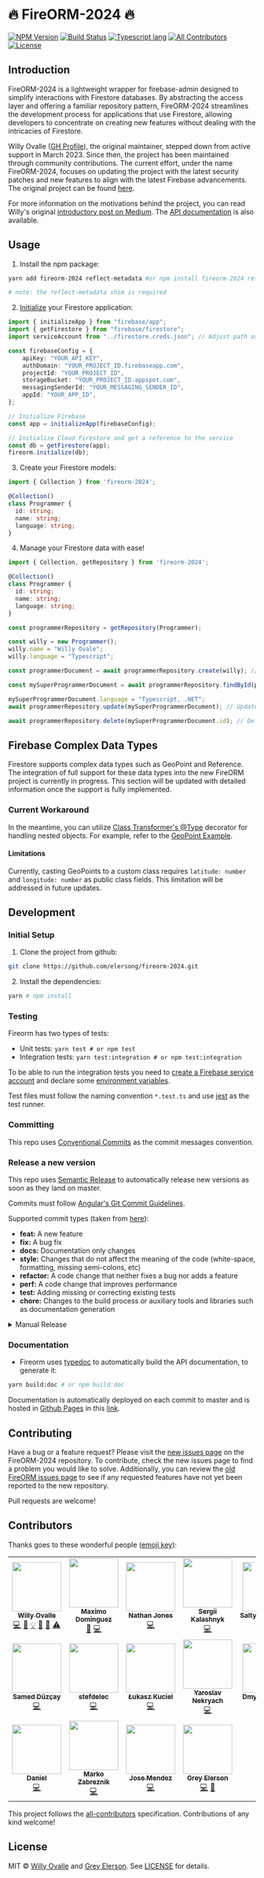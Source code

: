 # 🔥 FireORM-2024 🔥

[![NPM Version](https://img.shields.io/npm/v/fireorm-2024.svg?style=flat)](https://www.npmjs.com/package/fireorm-2024)
[![Build Status](https://github.com/elersong/fireorm-2024/actions/workflows/ci.yml/badge.svg)](https://github.com/elersong/fireorm-2024)
[![Typescript lang](https://img.shields.io/badge/Language-Typescript-lightskyblue.svg)](https://www.typescriptlang.org)
[![All Contributors](https://img.shields.io/badge/Contributors-18-coral?style=flat)](#contributors)
[![License](https://img.shields.io/badge/License-MIT-firebrick?style=flat)](https://opensource.org/license/mit)

## Introduction

FireORM-2024 is a lightweight wrapper for firebase-admin designed to simplify interactions with Firestore databases. By abstracting the access layer and offering a familiar repository pattern, FireORM-2024 streamlines the development process for applications that use Firestore, allowing developers to concentrate on creating new features without dealing with the intricacies of Firestore.

Willy Ovalle ([GH Profile](https://github.com/wovalle)), the original maintainer, stepped down from active support in March 2023. Since then, the project has been maintained through community contributions. The current effort, under the name FireORM-2024, focuses on updating the project with the latest security patches and new features to align with the latest Firebase advancements. The original project can be found [here](https://github.com/wovalle/fireorm).

For more information on the motivations behind the project, you can read Willy's original [introductory post on Medium](https://medium.com/p/ba7734644684). The [API documentation](https://wovalle.github.io/fireorm) is also available.


## Usage

1.  Install the npm package:

```bash
yarn add fireorm-2024 reflect-metadata #or npm install fireorm-2024 reflect-metadata

# note: the reflect-metadata shim is required
```

2. [Initialize](https://firebase.google.com/docs/firestore/quickstart) your Firestore application:

```typescript
import { initializeApp } from "firebase/app";
import { getFirestore } from "firebase/firestore";
import serviceAccount from "../firestore.creds.json"; // Adjust path as necessary

const firebaseConfig = {
    apiKey: "YOUR_API_KEY",
    authDomain: "YOUR_PROJECT_ID.firebaseapp.com",
    projectId: "YOUR_PROJECT_ID",
    storageBucket: "YOUR_PROJECT_ID.appspot.com",
    messagingSenderId: "YOUR_MESSAGING_SENDER_ID",
    appId: "YOUR_APP_ID",
};

// Initialize Firebase
const app = initializeApp(firebaseConfig);

// Initialize Cloud Firestore and get a reference to the service
const db = getFirestore(app);
fireorm.initialize(db);
```

3.  Create your Firestore models:

```typescript
import { Collection } from 'fireorm-2024';

@Collection()
class Programmer {
  id: string;
  name: string;
  language: string;
}
```

4.  Manage your Firestore data with ease!

```typescript
import { Collection, getRepository } from 'fireorm-2024';

@Collection()
class Programmer {
  id: string;
  name: string;
  language: string;
}

const programmerRepository = getRepository(Programmer);

const willy = new Programmer();
willy.name = "Willy Ovale";
willy.language = "Typescript";

const programmerDocument = await programmerRepository.create(willy); // Create programmer

const mySuperProgrammerDocument = await programmerRepository.findById(programmerDocument.id); // Read programmer

mySuperProgrammerDocument.language = "Typescript, .NET";
await programmerRepository.update(mySuperProgrammerDocument); // Update programmer

await programmerRepository.delete(mySuperProgrammerDocument.id); // Delete programmer
```


## Firebase Complex Data Types

Firestore supports complex data types such as GeoPoint and Reference. The integration of full support for these data types into the new FireORM project is currently in progress. This section will be updated with detailed information once the support is fully implemented.

### Current Workaround

In the meantime, you can utilize [Class Transformer's @Type](https://github.com/typestack/class-transformer#working-with-nested-objects) decorator for handling nested objects. For example, refer to the [GeoPoint Example](https://github.com/wovalle/fireorm/blob/d8f79090b7006675f2cb5014bb5ca7a9dfbfa8c1/src/BaseFirestoreRepository.spec.ts#L471-L476).

#### Limitations

Currently, casting GeoPoints to a custom class requires `latitude: number` and `longitude: number` as public class fields. This limitation will be addressed in future updates.


## Development

### Initial Setup

1.  Clone the project from github:

```bash
git clone https://github.com/elersong/fireorm-2024.git
```

2.  Install the dependencies:

```bash
yarn # npm install
```

### Testing

Fireorm has two types of tests:

- Unit tests: `yarn test # or npm test`
- Integration tests: `yarn test:integration # or npm test:integration`

To be able to run the integration tests you need to [create a Firebase service account](https://firebase.google.com/docs/admin/setup#initialize_the_sdk) and declare some [environment variables](https://github.com/wovalle/fireorm/blob/master/test/setup.ts#L5-L13).

Test files must follow the naming convention `*.test.ts` and use [jest](https://jestjs.io/) as the test runner.

### Committing

This repo uses [Conventional Commits](https://www.conventionalcommits.org/) as the commit messages convention.

### Release a new version

This repo uses [Semantic Release](https://github.com/semantic-release/semantic-release) to automatically release new versions as soon as they land on master.

Commits must follow [Angular's Git Commit Guidelines](https://github.com/angular/angular.js/blob/master/DEVELOPERS.md#-git-commit-guidelines).

Supported commit types (taken from [here](https://github.com/angular/angular.js/blob/master/DEVELOPERS.md#type)):

- **feat:** A new feature
- **fix:** A bug fix
- **docs:** Documentation only changes
- **style:** Changes that do not affect the meaning of the code (white-space, formatting, missing semi-colons, etc)
- **refactor:** A code change that neither fixes a bug nor adds a feature
- **perf:** A code change that improves performance
- **test:** Adding missing or correcting existing tests
- **chore:** Changes to the build process or auxiliary tools and libraries such as documentation generation

<details>
  <summary>Manual Release</summary>
  If, by any reason, a manual release must be done, these are the instructions:

- To release a new version to npm, first we have to create a new tag:

```bash
npm version [ major | minor | patch ] -m "Relasing version"
git push --follow-tags
```

- Then we can publish the package to npm registry:

```bash
npm publish
```

- To deploy the documentation:

```bash
yarn deploy:doc # or npm deploy:doc
```

</details>

### Documentation

- Fireorm uses [typedoc](https://typedoc.org/) to automatically build the API documentation, to generate it:

```bash
yarn build:doc # or npm build:doc
```

Documentation is automatically deployed on each commit to master and is hosted in [Github Pages](https://pages.github.com/) in this [link](https://wovalle.github.io/fireorm).

## Contributing

Have a bug or a feature request? Please visit the [new issues page](https://github.com/elersong/fireorm-2024/issues) on the FireORM-2024 repository. To contribute, check the new issues page to find a problem you would like to solve. Additionally, you can review the [old FireORM issues page](https://github.com/wovalle/fireorm/issues) to see if any requested features have not yet been reported to the new repository.

Pull requests are welcome!

## Contributors

Thanks goes to these wonderful people ([emoji key](https://allcontributors.org/docs/en/emoji-key)):

<!-- ALL-CONTRIBUTORS-LIST:START - Do not remove or modify this section -->
<!-- prettier-ignore-start -->
<!-- markdownlint-disable -->
<table>
  <tr>
    <td align="center">
      <a href="http://twitter.com/wovalle">
        <img src="https://avatars0.githubusercontent.com/u/7854116?v=4?s=100" width="100px;" alt=""/>
        <br />
        <sub><b>Willy Ovalle</b></sub>
      </a>
      <br />
      <a href="https://github.com/wovalle/fireorm/commits?author=wovalle" title="Code">💻</a>
      <a href="https://github.com/wovalle/fireorm/commits?author=wovalle" title="Documentation">📖</a> 
      <a href="#example-wovalle" title="Examples">💡</a> 
      <a href="#ideas-wovalle" title="Ideas, Planning, & Feedback">🤔</a> 
      <a href="https://github.com/wovalle/fireorm/pulls?q=is%3Apr+reviewed-by%3Awovalle" title="Reviewed Pull Requests">👀</a> 
      <a href="https://github.com/wovalle/fireorm/commits?author=wovalle" title="Tests">⚠️</a>
    </td>
    <td align="center">
      <a href="https://github.com/mamodom">
        <img src="https://avatars3.githubusercontent.com/u/5097424?v=4?s=100" width="100px;" alt=""/>
        <br />
        <sub><b>Maximo Dominguez</b></sub>
      </a>
      <br />
      <a href="#ideas-mamodom" title="Ideas, Planning, & Feedback">🤔</a>
      <a href="https://github.com/wovalle/fireorm/commits?author=mamodom" title="Code">💻</a>
    </td>
    <td align="center">
      <a href="https://github.com/jonesnc">
        <img src="https://avatars0.githubusercontent.com/u/1293145?v=4?s=100" width="100px;" alt=""/>
        <br />
        <sub><b>Nathan Jones</b></sub>
      </a>
      <br />
      <a href="https://github.com/wovalle/fireorm/commits?author=jonesnc" title="Code">💻</a>
    </td>
    <td align="center">
      <a href="https://github.com/skalashnyk">
        <img src="https://avatars3.githubusercontent.com/u/18640514?v=4?s=100" width="100px;" alt=""/>
        <br />
        <sub><b>Sergii Kalashnyk</b></sub>
      </a>
      <br />
      <a href="https://github.com/wovalle/fireorm/commits?author=skalashnyk" title="Code">💻</a>
    </td>
    <td align="center">
      <a href="http://skneko.moe/">
        <img src="https://avatars1.githubusercontent.com/u/13376606?v=4?s=100" width="100px;" alt=""/>
        <br />
        <sub><b>SaltyKawaiiNeko</b></sub>
      </a>
      <br />
      <a href="https://github.com/wovalle/fireorm/commits?author=skneko" title="Code">💻</a>
      <a href="#ideas-skneko" title="Ideas, Planning, & Feedback">🤔</a>
    </td>
    <td align="center">
      <a href="https://github.com/z-hirschtritt">
        <img src="https://avatars1.githubusercontent.com/u/35265735?v=4?s=100" width="100px;" alt=""/>
        <br />
        <sub><b>z-hirschtritt</b></sub>
      </a>
      <br />
      <a href="https://github.com/wovalle/fireorm/commits?author=z-hirschtritt" title="Code">💻</a>
      <a href="#ideas-z-hirschtritt" title="Ideas, Planning, & Feedback">🤔</a>
    </td>
    <td align="center">
      <a href="http://joemck.ie/">
        <img src="https://avatars1.githubusercontent.com/u/4980618?v=4?s=100" width="100px;" alt=""/>
        <br />
        <sub><b>Joe McKie</b></sub>
      </a>
      <br />
      <a href="https://github.com/wovalle/fireorm/commits?author=joemckie" title="Code">💻</a>
      <a href="#ideas-joemckie" title="Ideas, Planning, & Feedback">🤔</a>
    </td>
  </tr>
  <tr>
    <td align="center">
      <a href="https://www.smddzcy.com/">
        <img src="https://avatars3.githubusercontent.com/u/13895224?v=4?s=100" width="100px;" alt=""/>
        <br />
        <sub><b>Samed Düzçay</b></sub>
      </a>
      <br />
      <a href="https://github.com/wovalle/fireorm/commits?author=smddzcy" title="Code">💻</a>
    </td>
    <td align="center">
      <a href="https://github.com/stefdelec">
        <img src="https://avatars1.githubusercontent.com/u/12082478?v=4?s=100" width="100px;" alt=""/>
        <br />
        <sub><b>stefdelec</b></sub>
      </a>
      <br />
      <a href="https://github.com/wovalle/fireorm/commits?author=stefdelec" title="Code">💻</a>
    </td>
    <td align="center">
      <a href="http://www.innvia.com">
        <img src="https://avatars0.githubusercontent.com/u/35846271?v=4?s=100" width="100px;" alt=""/>
        <br />
        <sub><b>Łukasz Kuciel</b></sub>
      </a>
      <br />
      <a href="https://github.com/wovalle/fireorm/commits?author=LukaszKuciel" title="Code">💻</a>
    </td>
    <td align="center">
      <a href="https://github.com/Fame513">
        <img src="https://avatars1.githubusercontent.com/u/2944505?v=4?s=100" width="100px;" alt=""/>
        <br />
        <sub><b>Yaroslav Nekryach</b></sub>
      </a>
      <br />
      <a href="https://github.com/wovalle/fireorm/commits?author=Fame513" title="Code">💻</a>
    </td>
    <td align="center">
      <a href="https://www.linkedin.com/in/dmytro-nikitiuk/">
        <img src="https://avatars0.githubusercontent.com/u/40293865?v=4?s=100" width="100px;" alt=""/>
        <br />
        <sub><b>Dmytro Nikitiuk</b></sub>
      </a>
      <br />
      <a href="https://github.com/wovalle/fireorm/commits?author=tomorroN" title="Code">💻</a>
    </td>
    <td align="center">
      <a href="https://github.com/JingWangTW">
        <img src="https://avatars0.githubusercontent.com/u/20182367?v=4?s=100" width="100px;" alt=""/>
        <br />
        <sub><b>JingWangTW</b></sub>
      </a>
      <br />
      <a href="https://github.com/wovalle/fireorm/commits?author=JingWangTW" title="Code">💻</a>
    </td>
    <td align="center">
      <a href="https://github.com/rinkstiekema">
        <img src="https://avatars.githubusercontent.com/u/5337711?v=4?s=100" width="100px;" alt=""/>
        <br />
        <sub><b>Rink Stiekema</b></sub>
      </a>
      <br />
      <a href="https://github.com/wovalle/fireorm/commits?author=rinkstiekema" title="Code">💻</a>
    </td>
  </tr>
  <tr>
    <td align="center">
      <a href="https://github.com/danieleisenhardt">
        <img src="https://avatars.githubusercontent.com/u/2325519?v=4?s=100" width="100px;" alt=""/>
        <br />
        <sub><b>Daniel</b></sub>
      </a>
      <br />
      <a href="https://github.com/wovalle/fireorm/commits?author=danieleisenhardt" title="Code">💻</a>
    </td>
    <td align="center">
      <a href="https://zabreznik.net">
        <img src="https://avatars.githubusercontent.com/u/1311249?v=4?s=100" width="100px;" alt=""/>
        <br /><sub><b>Marko Zabreznik</b></sub>
      </a>
      <br />
      <a href="https://github.com/wovalle/fireorm/commits?author=MarZab" title="Code">💻</a>
    </td>
    <td align="center">
      <a href="http://jomendez.com">
        <img src="https://avatars.githubusercontent.com/u/8228498?v=4?s=100" width="100px;" alt=""/>
        <br />
        <sub><b>Jose Mendez</b></sub>
      </a>
      <br />
      <a href="https://github.com/wovalle/fireorm/commits?author=jomendez" title="Code">💻</a>
    </td>
    <td align="center">
      <a href="https://github.com/elersong">
        <img src="https://avatars.githubusercontent.com/u/e?email=grey.l.elerson@gmail.com&s=100" width="100px;" alt=""/>
        <br />
        <sub><b>Grey Elerson</b></sub>
      </a>
      <br />
      <a href="https://github.com/elersong/fireorm-2024/commits?author=elersong" title="Code">💻</a>
      <a href="#ideas-elersong" title="Ideas, Planning, & Feedback">🤔</a>
    </td>
  </tr>
</table>

<!-- markdownlint-restore -->
<!-- prettier-ignore-end -->

<!-- ALL-CONTRIBUTORS-LIST:END -->

This project follows the [all-contributors](https://github.com/all-contributors/all-contributors) specification. Contributions of any kind welcome!

## License

MIT © [Willy Ovalle](https://github.com/wovalle) and [Grey Elerson](https://github.com/elersong). See [LICENSE](https://github.com/elersong/fireorm-2024/blob/master/LICENSE) for details.
